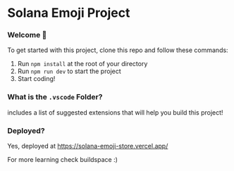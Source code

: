 # Solana Emoji Project

### **Welcome 👋**

To get started with this project, clone this repo and follow these commands:

1. Run `npm install` at the root of your directory
2. Run `npm run dev` to start the project
3. Start coding!

### What is the `.vscode` Folder?
includes a list of suggested extensions that will help you build this project!

### Deployed?
Yes, deployed at https://solana-emoji-store.vercel.app/

For more learning check buildspace :) 

